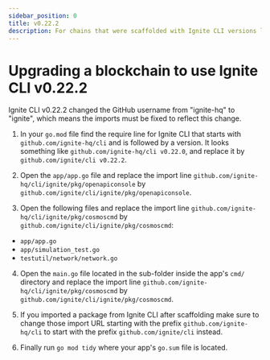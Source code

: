 ```yaml
---
sidebar_position: 0
title: v0.22.2
description: For chains that were scaffolded with Ignite CLI versions lower than v0.22.2, changes are required to use Ignite CLI v0.22.2. 
---
```


# Upgrading a blockchain to use Ignite CLI v0.22.2

Ignite CLI v0.22.2 changed the GitHub username from "ignite-hq" to "ignite", which means the imports must be fixed to reflect this change.

1. In your `go.mod` file find the require line for Ignite CLI that starts with `github.com/ignite-hq/cli` and is followed by a version.
   It looks something like `github.com/ignite-hq/cli v0.22.0`, and replace it by `github.com/ignite/cli v0.22.2`.

2. Open the `app/app.go` file and replace the import line `github.com/ignite-hq/cli/ignite/pkg/openapiconsole` by `github.com/ignite/cli/ignite/pkg/openapiconsole`.

3. Open the following files and replace the import line `github.com/ignite-hq/cli/ignite/pkg/cosmoscmd` by `github.com/ignite/cli/ignite/pkg/cosmoscmd`:

 - `app/app.go`
 - `app/simulation_test.go`
 - `testutil/network/network.go`

4. Open the `main.go` file located in the sub-folder inside the app's `cmd/` directory and replace the import line `github.com/ignite-hq/cli/ignite/pkg/cosmoscmd`
   by `github.com/ignite/cli/ignite/pkg/cosmoscmd`.

5. If you imported a package from Ignite CLI after scaffolding make sure to change those import URL starting with the prefix `github.com/ignite-hq/cli` to start
   with the prefix `github.com/ignite/cli` instead.

6. Finally run `go mod tidy` where your app's `go.sum` file is located.
